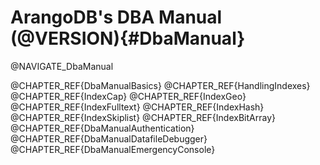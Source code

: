 ArangoDB's DBA Manual (@VERSION){#DbaManual}
============================================

@NAVIGATE_DbaManual

@CHAPTER_REF{DbaManualBasics}
@CHAPTER_REF{HandlingIndexes}
@CHAPTER_REF{IndexCap}
@CHAPTER_REF{IndexGeo}
@CHAPTER_REF{IndexFulltext}
@CHAPTER_REF{IndexHash}
@CHAPTER_REF{IndexSkiplist}
@CHAPTER_REF{IndexBitArray}
@CHAPTER_REF{DbaManualAuthentication}
@CHAPTER_REF{DbaManualDatafileDebugger}
@CHAPTER_REF{DbaManualEmergencyConsole}
